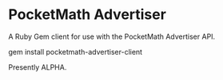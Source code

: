 PocketMath Advertiser
=====================

A Ruby Gem client for use with the PocketMath Advertiser API.

  gem install pocketmath-advertiser-client

Presently ALPHA.
